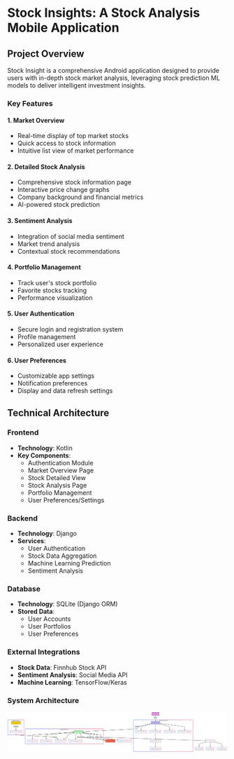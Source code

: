 # Stock Insights: A Stock Analysis Mobile Application

## Project Overview

Stock Insight is a comprehensive Android application designed to provide users with in-depth stock market analysis, leveraging stock prediction ML models to deliver intelligent investment insights.

### Key Features

#### 1. Market Overview
- Real-time display of top market stocks
- Quick access to stock information
- Intuitive list view of market performance

#### 2. Detailed Stock Analysis
- Comprehensive stock information page
- Interactive price change graphs
- Company background and financial metrics
- AI-powered stock prediction

#### 3. Sentiment Analysis
- Integration of social media sentiment
- Market trend analysis
- Contextual stock recommendations

#### 4. Portfolio Management
- Track user's stock portfolio
- Favorite stocks tracking
- Performance visualization

#### 5. User Authentication
- Secure login and registration system
- Profile management
- Personalized user experience

#### 6. User Preferences
- Customizable app settings
- Notification preferences
- Display and data refresh settings

## Technical Architecture

### Frontend
- **Technology**: Kotlin
- **Key Components**:
  - Authentication Module
  - Market Overview Page
  - Stock Detailed View
  - Stock Analysis Page
  - Portfolio Management
  - User Preferences/Settings

### Backend
- **Technology**: Django
- **Services**:
  - User Authentication
  - Stock Data Aggregation
  - Machine Learning Prediction
  - Sentiment Analysis

### Database
- **Technology**: SQLite (Django ORM)
- **Stored Data**:
  - User Accounts
  - User Portfolios
  - User Preferences

### External Integrations
- **Stock Data**: Finnhub Stock API
- **Sentiment Analysis**: Social Media API
- **Machine Learning**: TensorFlow/Keras

### System Architecture

![Mermaid Diagram](images/systemArchitecture.png)
